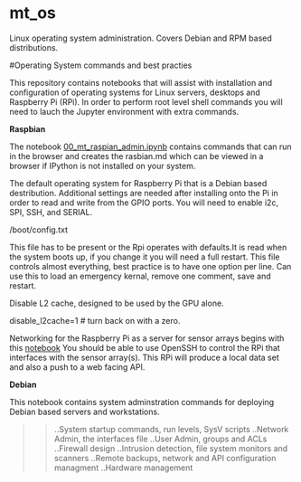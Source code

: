 # mt_os
Linux operating system administration. Covers Debian and RPM based distributions.

#Operating System commands and best practies

This repository contains notebooks that will assist with installation and configuration of operating systems for Linux servers, desktops and Raspberry Pi (RPi). In order to perform root level shell commands you will need to lauch the Jupyter environment with extra commands.



**Raspbian**

The notebook [00_mt_raspian_admin.ipynb](https://nbviewer.jupyter.org/github/worker-bee-micah/mt_os/blob/master/00_mt_raspbian_admin_notebook.ipynb) contains commands that can run in the browser and creates the rasbian.md which can be viewed in a browser if IPython is not installed on your system.

The default operating system for Raspberry Pi that is a Debian based destribution.
Additional settings are needed after installing onto the Pi in order to read and write from the GPIO ports.  You will need to enable i2c, SPI, SSH, and SERIAL. 


/boot/config.txt

This file has to be present or the Rpi operates with defaults.It is read when the system boots up, if you change it you will need a full restart.  This file controls almost everything, best practice is to have one option per line.  Can use this to load an emergency kernal, remove one comment, save and restart.

Disable L2 cache, designed to be used by the GPU alone.

disable_l2cache=1 #  turn back on with a zero.


Networking for the Raspberry Pi as a server for sensor arrays begins with this [notebook](www.remojo.net)
You should be able to use OpenSSH to control the RPi that interfaces with the sensor array(s). This RPi will produce a local data set and also a push to a web facing API.




**Debian**

This notebook contains system adminstration commands for deploying Debian based servers and workstations.  

>>..System startup commands, run levels, SysV scripts
>>..Network Admin, the interfaces file
>>..User Admin, groups and ACLs
>>..Firewall design
>>..Intrusion detection, file system monitors and scanners
>>..Remote backups, network and API configuration managment
>>..Hardware management


